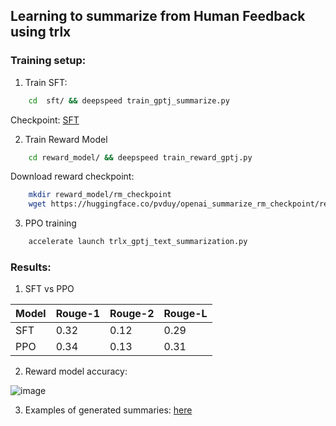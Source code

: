 ## Learning to summarize from Human Feedback using trlx


### Training setup:

1. Train SFT:
```bash
    cd  sft/ && deepspeed train_gptj_summarize.py
```

Checkpoint: [SFT](https://huggingface.co/pvduy/openai_summarize_sft_gptj)

2. Train Reward Model
```bash
    cd reward_model/ && deepspeed train_reward_gptj.py
```

Download reward checkpoint:
```bash
    mkdir reward_model/rm_checkpoint
    wget https://huggingface.co/pvduy/openai_summarize_rm_checkpoint/resolve/main/pytorch_model.bin -O reward_model/rm_checkpoint/pytorch_model.bin
```

3. PPO training
```bash
    accelerate launch trlx_gptj_text_summarization.py
```


### Results:
1. SFT vs PPO 

| Model | Rouge-1 | Rouge-2 | Rouge-L |
| --- | --- | --- | --- |
| SFT | 0.32 | 0.12 | 0.29 |
| PPO | 0.34 | 0.13 | 0.31 |

2. Reward model accuracy:

![image](https://user-images.githubusercontent.com/28798474/210157656-c5b20b9a-f6ef-4e88-a0ee-5596d5b28d58.png)

3. Examples of generated summaries: [here](https://wandb.ai/pvduy/trlx/runs/1rpm40g8)
